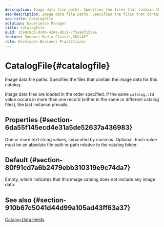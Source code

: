 ```yaml
---
description: Image data file paths. Specifies the files that contain the image data for this catalog.
seo-description: Image data file paths. Specifies the files that contain the image data for this catalog.
seo-title: CatalogFile
solution: Experience Manager
title: CatalogFile
uuid: 3599c8d3-dc4b-434e-8b11-775ea6f155ee
feature: Dynamic Media Classic,SDK/API
role: Developer,Business Practitioner
---
```


# CatalogFile{#catalogfile}

Image data file paths. Specifies the files that contain the image data for this catalog.

Image data files are loaded in the order specified. If the same `catalog::Id` value occurs in more than one record (either in the same or different catalog files), the last instance prevails.

## Properties {#section-6da55f145ecd4e31a5de52637a436983}

One or more text string values, separated by commas. Optional. Each value must be an absolute file path or path relative to the catalog folder.

## Default {#section-80f91cd7a6b2479ebb310319e9c74da7}

Empty, which indicates that this image catalog does not include any image data.

## See also {#section-910b67c5041d44d99a105ad43ff63a37}

[Catalog Data Fields](../../../../../is-api/image-catalog/image-serving-api-ref/c-image-catalog-reference/c-overview/c-catalog-data-fields/c-catalog-data-fields.md#concept-b19581028ec44f98b9f5943624403d29) 
